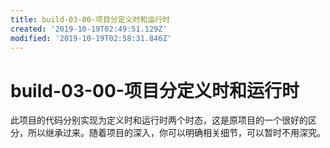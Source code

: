 ```yaml
---
title: build-03-00-项目分定义时和运行时
created: '2019-10-19T02:49:51.129Z'
modified: '2019-10-19T02:58:31.846Z'
---
```


# build-03-00-项目分定义时和运行时

此项目的代码分别实现为定义时和运行时两个时态，这是原项目的一个很好的区分，所以继承过来。随着项目的深入，你可以明确相关细节，可以暂时不用深究。

